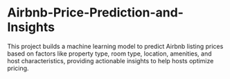 # Airbnb-Price-Prediction-and-Insights
This project builds a machine learning model to predict Airbnb listing prices based on factors like property type, room type, location, amenities, and host characteristics, providing actionable insights to help hosts optimize pricing.
